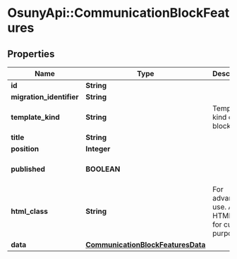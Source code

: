 # OsunyApi::CommunicationBlockFeatures

## Properties
Name | Type | Description | Notes
------------ | ------------- | ------------- | -------------
**id** | **String** |  | [optional] 
**migration_identifier** | **String** |  | [optional] 
**template_kind** | **String** | Template kind of the blocks. | [optional] 
**title** | **String** |  | [optional] 
**position** | **Integer** |  | [optional] 
**published** | **BOOLEAN** |  | [optional] [default to true]
**html_class** | **String** | For advanced use. Add an HTML class for custom purposes. | [optional] 
**data** | [**CommunicationBlockFeaturesData**](CommunicationBlockFeaturesData.md) |  | [optional] 

